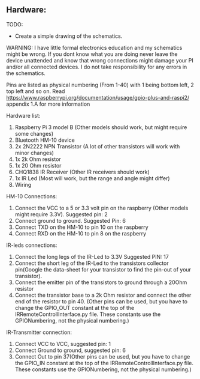 Hardware:
----------------------------------------------------------------------------

TODO:
- Create a simple drawing of the schematics.

WARNING:
I have little formal electronics education and my schematics might be wrong. If you dont know what you are 
doing never leave the device unattended and know that wrong connections might damage your PI and/or all 
connected devices. I do not take responsibility for any errors in the schematics. 

Pins are listed as physical numbering (From 1-40) with 1 being bottom left, 2 top left and so on.
Read https://www.raspberrypi.org/documentation/usage/gpio-plus-and-raspi2/ appendix 1.A for more
information

Hardware list:
1. Raspberry Pi 3 model B (Other models should work, but might require some changes)
2. Bluetooth HM-10 device
3. 2x 2N2222 NPN Transistor (A lot of other transistors will work with minor changes)
4. 1x 2k Ohm resistor
5. 1x 20 Ohm resistor
5. CHQ1838 IR Receiver (Other IR receivers should work)
6. 1x IR Led (Most will work, but the range and angle might differ)
7. Wiring

HM-10 Connections:
1. Connect the VCC to a 5 or 3.3 volt pin on the raspberry (Other models might require 3.3V). 
   Suggested pin: 2
2. Connect ground to ground. Suggested Pin: 6
3. Connect TXD on the HM-10 to pin 10 on the raspberry
4. Connect RXD on the HM-10 to pin 8 on the raspberry


IR-leds connections:
1. Connect the long legs of the IR-Led to 3.3V Suggested PIN: 17
2. Connect the short leg of the IR-Led to the transistors collector pin(Google the data-sheet
   for your transistor to find the pin-out of your transistor). 
3. Connect the emitter pin of the transistors to ground through a 20Ohm resistor
4. Connect the transistor base to a 2k Ohm resistor and connect the other end of the resistor
   to pin 40. (Other pins can be used, but you have to change the GPIO_OUT constant at the
   top of the IRRemoteControllInterface.py file. These constants use the GPIONumbering, not
   the physical numbering.)

IR-Transmitter connection:
1. Connect VCC to VCC, suggested pin: 1
2. Connect Ground to ground, suggested pin: 6
3. Connect Out to pin 37(Other pins can be used, but you have to change the GPIO_IN constant at 
   the top of the IRRemoteControllInterface.py file. These constants use the GPIONumbering, not
   the physical numbering.)


